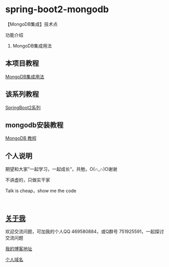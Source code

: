 # spring-boot2-mongodb

【MongoDB集成】技术点

功能介绍

1. MongoDB集成用法

## 本项目教程

[MongoDB集成用法](https://hemin.blog.csdn.net/article/details/99637830)

## 该系列教程

[SpringBoot2系列](https://blog.csdn.net/hemin1003/column/info/40170)

## mongodb安装教程

[MongoDB 教程](https://www.runoob.com/mongodb/mongodb-tutorial.html)

## 个人说明

期望和大家”一起学习，一起成长“，共勉，O(∩_∩)O谢谢

不讲虚的，只做实干家

Talk is cheap，show me the code

<br/>


## [关于我](http://heminit.com/about/)

欢迎交流问题，可加我的个人QQ 469580884，或Q群号 751925591，一起探讨交流问题

[我的博客地址](http://blog.csdn.net/hemin1003)

[个人域名](http://heminit.com)